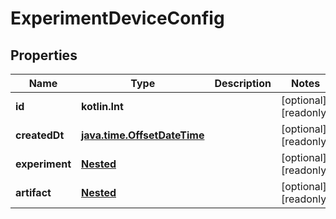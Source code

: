 
# ExperimentDeviceConfig

## Properties
Name | Type | Description | Notes
------------ | ------------- | ------------- | -------------
**id** | **kotlin.Int** |  |  [optional] [readonly]
**createdDt** | [**java.time.OffsetDateTime**](java.time.OffsetDateTime.md) |  |  [optional] [readonly]
**experiment** | [**Nested**](Nested.md) |  |  [optional] [readonly]
**artifact** | [**Nested**](Nested.md) |  |  [optional] [readonly]



